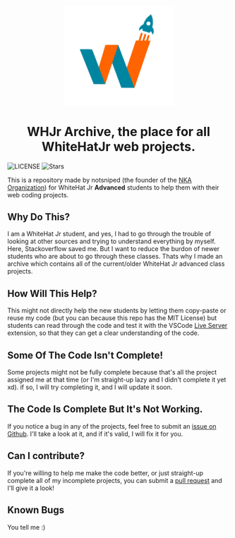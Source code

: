 <p align="center">
  <img width="250px" src="https://raw.githubusercontent.com/notsniped/whjr-archive/main/resources/whjr_nobg.png">
</p>

<h1 align='center'>WHJr Archive, the place for all WhiteHatJr web projects.</h1>

![LICENSE](https://img.shields.io/github/license/notsniped/whjr-archive?style=for-the-badge)
![Stars](https://img.shields.io/github/stars/notsniped/whjr-archive?style=for-the-badge)

This is a repository made by notsniped (the founder of the [NKA Organization](https://github.com/PyBotDevs)) for WhiteHat Jr **Advanced** students to help them with their web coding projects.

## Why Do This?
I am a WhiteHat Jr student, and yes, I had to go through the trouble of looking at other sources and trying to understand everything by myself. Here, Stackoverflow saved me. But I want to reduce the burdon of newer students who are about to go through these classes. Thats why I made an archive which contains all of the current/older WhiteHat Jr advanced class projects.

## How Will This Help?
This might not directly help the new students by letting them copy-paste or reuse my code (but you can because this repo has the MIT License) but students can read through the code and test it with the VSCode [Live Server](https://marketplace.visualstudio.com/items?itemName=ritwickdey.LiveServer) extension, so that they can get a clear understanding of the code.

## Some Of The Code Isn't Complete!
Some projects might not be fully complete because that's all the project assigned me at that time (or I'm straight-up lazy and I didn't complete it yet xd). if so, I will try completing it, and I will update it soon.

## The Code Is Complete But It's Not Working.
If you notice a bug in any of the projects, feel free to submit an [issue on Github](https://github.com/notsniped/whjr-archive/issues/new). I'll take a look at it, and if it's valid, I will fix it for you.

## Can I contribute?
If you're willing to help me make the code better, or just straight-up complete all of my incomplete projects, you can submit a [pull request](https://github.com/notsniped/whjr-archive/compare) and I'll give it a look!

## Known Bugs
You tell me :)